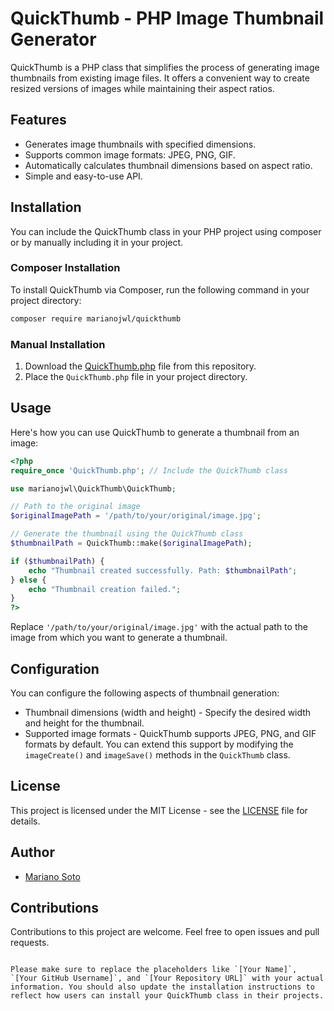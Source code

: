 # QuickThumb - PHP Image Thumbnail Generator

QuickThumb is a PHP class that simplifies the process of generating image thumbnails from existing image files. It offers a convenient way to create resized versions of images while maintaining their aspect ratios.

## Features

- Generates image thumbnails with specified dimensions.
- Supports common image formats: JPEG, PNG, GIF.
- Automatically calculates thumbnail dimensions based on aspect ratio.
- Simple and easy-to-use API.

## Installation

You can include the QuickThumb class in your PHP project using composer or by manually including it in your project.

### Composer Installation

To install QuickThumb via Composer, run the following command in your project directory:

```bash
composer require marianojwl/quickthumb
```

### Manual Installation

1. Download the [QuickThumb.php](https://github.com/yourusername/yourrepository/blob/main/QuickThumb.php) file from this repository.
2. Place the `QuickThumb.php` file in your project directory.

## Usage

Here's how you can use QuickThumb to generate a thumbnail from an image:

```php
<?php
require_once 'QuickThumb.php'; // Include the QuickThumb class

use marianojwl\QuickThumb\QuickThumb;

// Path to the original image
$originalImagePath = '/path/to/your/original/image.jpg';

// Generate the thumbnail using the QuickThumb class
$thumbnailPath = QuickThumb::make($originalImagePath);

if ($thumbnailPath) {
    echo "Thumbnail created successfully. Path: $thumbnailPath";
} else {
    echo "Thumbnail creation failed.";
}
?>
```

Replace `'/path/to/your/original/image.jpg'` with the actual path to the image from which you want to generate a thumbnail.

## Configuration

You can configure the following aspects of thumbnail generation:

- Thumbnail dimensions (width and height) - Specify the desired width and height for the thumbnail.
- Supported image formats - QuickThumb supports JPEG, PNG, and GIF formats by default. You can extend this support by modifying the `imageCreate()` and `imageSave()` methods in the `QuickThumb` class.

## License

This project is licensed under the MIT License - see the [LICENSE](LICENSE) file for details.

## Author

- [Mariano Soto](https://github.com/marianojwl)

## Contributions

Contributions to this project are welcome. Feel free to open issues and pull requests.

```

Please make sure to replace the placeholders like `[Your Name]`, `[Your GitHub Username]`, and `[Your Repository URL]` with your actual information. You should also update the installation instructions to reflect how users can install your QuickThumb class in their projects.